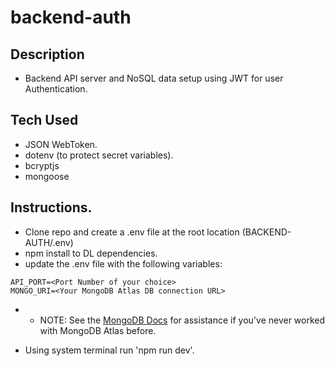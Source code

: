# backend-auth

## Description

- Backend API server and NoSQL data setup using JWT for user Authentication. 

## Tech Used

- JSON WebToken. 
- dotenv (to protect secret variables). 
- bcryptjs
- mongoose

## Instructions. 

- Clone repo and create a .env file at the root location (BACKEND-AUTH/.env)
- npm install to DL dependencies. 
- update the .env file with the following variables:
```
API_PORT=<Port Number of your choice>
MONGO_URI=<Your MongoDB Atlas DB connection URL> 
```
- - NOTE: See the [MongoDB Docs](https://www.mongodb.com/docs/atlas/getting-started/?_ga=2.59728367.316205287.1666741547-1706705617.1649982287&_gac=1.23994056.1666741547.Cj0KCQjwkt6aBhDKARIsAAyeLJ11sorPN1vRz_BsBR8Jhjc7_KoTZCqLAyQQH2uO6rZ76ahUnhcIXVAaAp2KEALw_wcB) for assistance if you've never worked with MongoDB Atlas before. 

- Using system terminal run 'npm run dev'. 